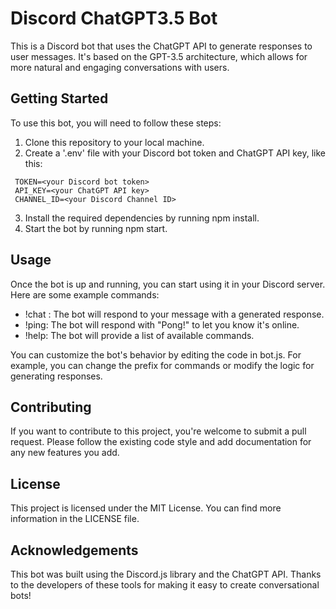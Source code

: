# Discord ChatGPT3.5 Bot

This is a Discord bot that uses the ChatGPT API to generate responses to user messages. It's based on the GPT-3.5 architecture, which allows for more natural and engaging conversations with users.

## Getting Started

To use this bot, you will need to follow these steps:

1. Clone this repository to your local machine.
2. Create a '.env' file with your Discord bot token and ChatGPT API key, like this:

```
 TOKEN=<your Discord bot token>
 API_KEY=<your ChatGPT API key>
 CHANNEL_ID=<your Discord Channel ID>
 ```
 
3. Install the required dependencies by running npm install.
4. Start the bot by running npm start. 
 
## Usage

Once the bot is up and running, you can start using it in your Discord server. Here are some example commands:

- !chat <message>: The bot will respond to your message with a generated response.
- !ping: The bot will respond with "Pong!" to let you know it's online.
- !help: The bot will provide a list of available commands.

You can customize the bot's behavior by editing the code in bot.js. For example, you can change the prefix for commands or modify the logic for generating responses.

## Contributing

If you want to contribute to this project, you're welcome to submit a pull request. Please follow the existing code style and add documentation for any new features you add.

## License

This project is licensed under the MIT License. You can find more information in the LICENSE file.


## Acknowledgements

This bot was built using the Discord.js library and the ChatGPT API. Thanks to the developers of these tools for making it easy to create conversational bots!
